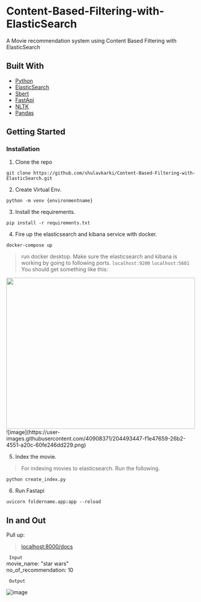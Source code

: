# Content-Based-Filtering-with-ElasticSearch
A Movie recommendation system using Content Based Filtering with ElasticSearch
## Built With
- [Python](https://www.python.org/)
- [ElasticSearch](https://elastic.co)
- [Sbert](https://huggingface.co/sentence-transformers/all-MiniLM-L12-v2)
- [FastApi](https://fastapi.tiangolo.com)
- [NLTK](https://nltk.org)
- [Pandas](https://pandas.pydata.org)

## Getting Started

### Installation
1. Clone the repo
```
git clone https://github.com/shulavkarki/Content-Based-Filtering-with-ElasticSearch.git
```
2. Create Virtual Env.
```
python -m venv {environmentname}
```
3. Install the requirements.
```
pip install -r requirements.txt
```
4. Fire up the elasticsearch and kibana service with docker.
```
docker-compose up
```
> run docker desktop.
> Make sure the elasticsearch and kibana is working by going to following ports.
```localhost:9200```
```localhost:5601```  
> You should get something like this: 
<img src="https://user-images.githubusercontent.com/40908371/204493348-2d122b0c-cfe7-449c-93fc-512869abe2f4.png" width="500" height="400" /> 
<!-- ![image](https://user-images.githubusercontent.com/40908371/204493348-2d122b0c-cfe7-449c-93fc-512869abe2f4.png)   -->
![image](https://user-images.githubusercontent.com/40908371/204493447-f1e47659-26b2-4551-a20c-60fe246dd229.png)

5. Index the movie.
> For indexing movies to elasticsearch. Run the following.
```
python create_index.py
```

6. Run Fastapi
```
uvicorn foldername.app:app --reload
```
## In and Out
Pull up:
> [localhost:8000/docs](http://localhost:8000/docs)  

  
``` Input```  
movie_name: "star wars"  
no_of_recommendation: 10  
  
``` Output```
  
![image](https://user-images.githubusercontent.com/40908371/204495216-a01ccf7f-a1c7-4e13-b0df-8e7de7e95a5f.png)
  
